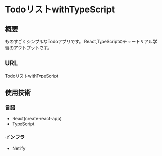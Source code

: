 # TodoリストwithTypeScript

## 概要
ものすごくシンプルなTodoアプリです。
React,TypeScriptのチュートリアル学習のアウトプットです。

## URL
[TodoリストwithTypeScript](https://reacttodoswithts.netlify.app/)

## 使用技術
### 言語
- React(create-react-app)
- TypeScript
  
### インフラ
- Netlify